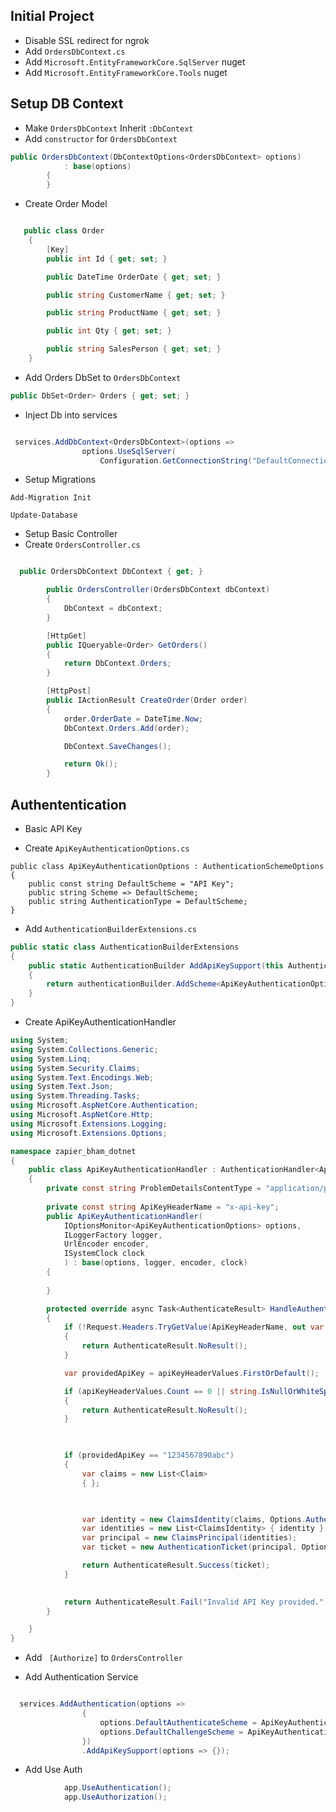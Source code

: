 ## Initial Project
- Disable SSL redirect for ngrok
- Add `OrdersDbContext.cs` 
- Add `Microsoft.EntityFrameworkCore.SqlServer` nuget
- Add `Microsoft.EntityFrameworkCore.Tools` nuget

## Setup DB Context
- Make `OrdersDbContext` Inherit `:DbContext`
- Add `constructor` for `OrdersDbContext`

``` c#
public OrdersDbContext(DbContextOptions<OrdersDbContext> options)
            : base(options)
        {
        }
```

- Create Order Model
``` c#

   public class Order
    {
        [Key]
        public int Id { get; set; }

        public DateTime OrderDate { get; set; }

        public string CustomerName { get; set; }

        public string ProductName { get; set; }

        public int Qty { get; set; }

        public string SalesPerson { get; set; }
    }
```


- Add Orders DbSet to `OrdersDbContext`
``` c#
public DbSet<Order> Orders { get; set; }
```


- Inject Db into services
``` c#

 services.AddDbContext<OrdersDbContext>(options =>
                options.UseSqlServer(
                    Configuration.GetConnectionString("DefaultConnection")));

```

- Setup Migrations

``` terminal
Add-Migration Init

Update-Database
```



- Setup Basic Controller
- Create `OrdersController.cs`


``` c#

  public OrdersDbContext DbContext { get; }

        public OrdersController(OrdersDbContext dbContext)
        {
            DbContext = dbContext;
        }

        [HttpGet]
        public IQueryable<Order> GetOrders()
        {
            return DbContext.Orders;
        }

        [HttpPost]
        public IActionResult CreateOrder(Order order)
        {
            order.OrderDate = DateTime.Now;
            DbContext.Orders.Add(order);

            DbContext.SaveChanges();

            return Ok();
        }

```


## Authententication

- Basic API Key


- Create `ApiKeyAuthenticationOptions.cs`
```
public class ApiKeyAuthenticationOptions : AuthenticationSchemeOptions
{
    public const string DefaultScheme = "API Key";
    public string Scheme => DefaultScheme;
    public string AuthenticationType = DefaultScheme;
}
```

- Add `AuthenticationBuilderExtensions.cs`
``` c#
public static class AuthenticationBuilderExtensions
{
    public static AuthenticationBuilder AddApiKeySupport(this AuthenticationBuilder authenticationBuilder, Action<ApiKeyAuthenticationOptions> options)
    {
        return authenticationBuilder.AddScheme<ApiKeyAuthenticationOptions, ApiKeyAuthenticationHandler>(ApiKeyAuthenticationOptions.DefaultScheme, options);
    }
}
```

- Create ApiKeyAuthenticationHandler
``` c#
using System;
using System.Collections.Generic;
using System.Linq;
using System.Security.Claims;
using System.Text.Encodings.Web;
using System.Text.Json;
using System.Threading.Tasks;
using Microsoft.AspNetCore.Authentication;
using Microsoft.AspNetCore.Http;
using Microsoft.Extensions.Logging;
using Microsoft.Extensions.Options;

namespace zapier_bham_dotnet
{
    public class ApiKeyAuthenticationHandler : AuthenticationHandler<ApiKeyAuthenticationOptions>
    {
        private const string ProblemDetailsContentType = "application/problem+json";
    
        private const string ApiKeyHeaderName = "x-api-key";
        public ApiKeyAuthenticationHandler(
            IOptionsMonitor<ApiKeyAuthenticationOptions> options,
            ILoggerFactory logger,
            UrlEncoder encoder,
            ISystemClock clock
            ) : base(options, logger, encoder, clock)
        {
            
        }

        protected override async Task<AuthenticateResult> HandleAuthenticateAsync()
        {
            if (!Request.Headers.TryGetValue(ApiKeyHeaderName, out var apiKeyHeaderValues))
            {
                return AuthenticateResult.NoResult();
            }

            var providedApiKey = apiKeyHeaderValues.FirstOrDefault();

            if (apiKeyHeaderValues.Count == 0 || string.IsNullOrWhiteSpace(providedApiKey))
            {
                return AuthenticateResult.NoResult();
            }

            

            if (providedApiKey == "1234567890abc")
            {
                var claims = new List<Claim>
                { };

                

                var identity = new ClaimsIdentity(claims, Options.AuthenticationType);
                var identities = new List<ClaimsIdentity> { identity };
                var principal = new ClaimsPrincipal(identities);
                var ticket = new AuthenticationTicket(principal, Options.Scheme);

                return AuthenticateResult.Success(ticket);
            }

           
            return AuthenticateResult.Fail("Invalid API Key provided.");
        }

    }
}
```

- Add ` [Authorize]` to `OrdersController`

- Add Authentication Service
``` c#

  services.AddAuthentication(options =>
                {
                    options.DefaultAuthenticateScheme = ApiKeyAuthenticationOptions.DefaultScheme;
                    options.DefaultChallengeScheme = ApiKeyAuthenticationOptions.DefaultScheme;
                })
                .AddApiKeySupport(options => {});
```

- Add Use Auth
``` c#
            app.UseAuthentication();
            app.UseAuthorization();
```